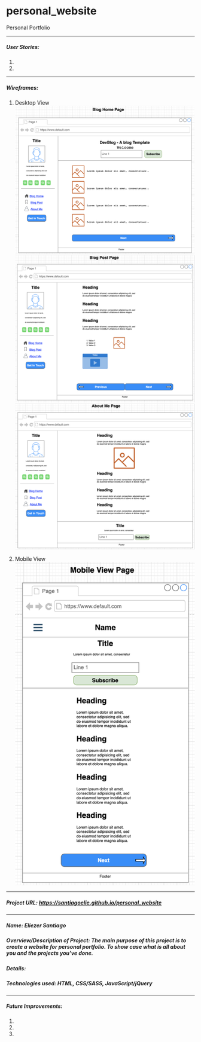 # personal_website
Personal Portfolio

_____________________________________________

##### User Stories:
1.

2.

_____________________________________________

##### Wireframes:
1. Desktop View
![](assets/images/blog_home_page.png)
![](assets/images/blog_post_page.png)
![](assets/images/about_me_page.png)


2. Mobile View
![](assets/images/mobile_view_page.png)

_____________________________________________

##### Project URL: https://santiagoelie.github.io/personal_website

_____________________________________________

##### Name: Eliezer Santiago
##### Overview/Description of Project: The main purpose of this project is to create a website for personal portfolio. To show case what is all about you and the projects you've done.
##### Details:
##### Technologies used: HTML, CSS/SASS, JavaScript/jQuery

_____________________________________________

##### Future Improvements:
1.

2.

3.
